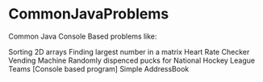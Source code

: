 # CommonJavaProblems
Common Java Console Based problems like:

Sorting 2D arrays 
Finding largest number in a matrix
Heart Rate Checker
Vending Machine Randomly dispenced pucks for National Hockey League Teams [Console based program]
Simple AddressBook

